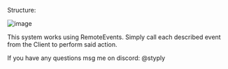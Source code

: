 
Structure:

![image](https://github.com/STyPLy/Roblox/assets/87618871/118521ba-0e6a-43e0-9e3b-e850c7a2124f)


This system works using RemoteEvents. Simply call each described event from the Client to perform said action.

If you have any questions msg me on discord: @styply
